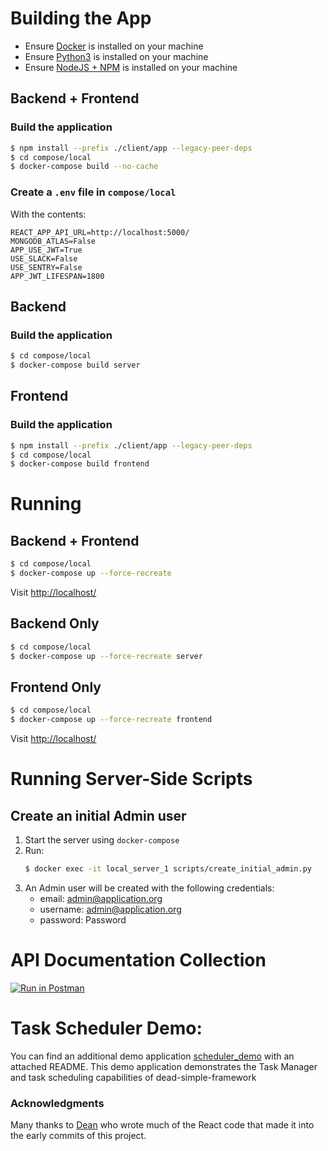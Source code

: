 # Building the App

- Ensure [Docker](https://docs.docker.com/get-docker/) is installed on your machine
- Ensure [Python3](https://www.python.org/downloads/) is installed on your machine
- Ensure [NodeJS + NPM](https://nodejs.org/en/download/) is installed on your machine


## Backend + Frontend

### Build the application

```sh
$ npm install --prefix ./client/app --legacy-peer-deps
$ cd compose/local
$ docker-compose build --no-cache
```

### Create a `.env` file in `compose/local`
With the contents:
```env
REACT_APP_API_URL=http://localhost:5000/
MONGODB_ATLAS=False
APP_USE_JWT=True
USE_SLACK=False
USE_SENTRY=False
APP_JWT_LIFESPAN=1800
```

## Backend

### Build the application

```sh
$ cd compose/local
$ docker-compose build server
```

## Frontend

### Build the application

```sh
$ npm install --prefix ./client/app --legacy-peer-deps
$ cd compose/local
$ docker-compose build frontend
```

# Running

## Backend + Frontend

```sh
$ cd compose/local
$ docker-compose up --force-recreate
```

Visit [http://localhost/](http://localhost/)

## Backend Only

```sh
$ cd compose/local
$ docker-compose up --force-recreate server
```

## Frontend Only

```sh
$ cd compose/local
$ docker-compose up --force-recreate frontend
```

Visit [http://localhost/](http://localhost/)

# Running Server-Side Scripts

## Create an initial Admin user

1. Start the server using `docker-compose`
2. Run:
    ```sh
    $ docker exec -it local_server_1 scripts/create_initial_admin.py
    ```
3. An Admin user will be created with the following credentials:
    - email: admin@application.org
    - username: admin@application.org
    - password: Password

# API Documentation Collection

[![Run in Postman](https://run.pstmn.io/button.svg)](https://god.gw.postman.com/run-collection/8610254-379e4614-3297-40e1-924c-e34cb9e677bb?action=collection%2Ffork&collection-url=entityId%3D8610254-379e4614-3297-40e1-924c-e34cb9e677bb%26entityType%3Dcollection%26workspaceId%3Ddb930828-a68a-4dc0-8e82-c763986bd6eb)

# Task Scheduler Demo:

You can find an additional demo application [scheduler_demo](https://github.com/Topazoo/run_anywhere_stack/blob/master/scheduler_demo/) with an attached README.
This demo application demonstrates the Task Manager and task scheduling capabilities of dead-simple-framework

### Acknowledgments

Many thanks to [Dean](https://github.com/deanmayne) who wrote much of the React code that made it into the early commits of this project.
